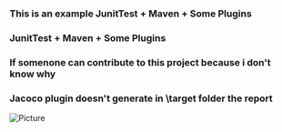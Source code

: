 ### This is an example JunitTest + Maven + Some Plugins 
### JunitTest + Maven + Some Plugins 
### If somenone can contribute to this project because i don't know why 
### Jacoco plugin doesn't generate in \target  folder the report 

![Picture](https://github.com/lalik77/OpenClassRooms---JUnitUingTDD/ )
